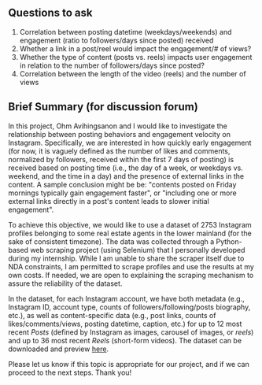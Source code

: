 ## Questions to ask

1. Correlation between posting datetime (weekdays/weekends) and engagement (ratio to followers/days since posted) received
2. Whether a link in a post/reel would impact the engagement/# of views?
3. Whether the type of content (posts vs. reels) impacts user engagement in relation to the number of followers/days since posted?
4. Correlation between the length of the video (reels) and the number of views


## Brief Summary (for discussion forum)

In this project, Ohm Avihingsanon and I would like to investigate the relationship between posting behaviors and engagement velocity on Instagram. Specifically, we are interested in how quickly early engagement (for now, it is vaguely defined as the number of likes and comments, normalized by followers, received within the first 7 days of posting) is received based on posting time (i.e., the day of a week, or weekdays vs. weekend, and the time in a day) and the presence of external links in the content. A sample conclusion might be be: "contents posted on Friday mornings typically gain engagement faster", or "including one or more external links directly in a post's content leads to slower initial engagement".

To achieve this objective, we would like to use a dataset of 2753 Instagram profiles belonging to some real estate agents in the lower mainland (for the sake of consistent timezone). The data was collected through a Python-based web scraping project (using Selenium) that I personally developed during my internship. While I am unable to share the scraper itself due to NDA constraints, I am permitted to scrape profiles and use the results at my own costs. If needed, we are open to explaining the scraping mechanism to assure the reliability of the dataset.

In the dataset, for each Instagram account, we have both metadata (e.g., Instagram ID, account type, counts of followers/following/posts biography, etc.), as well as content-specific data (e.g., post links, counts of likes/comments/views, posting datetime, caption, etc.) for up to 12 most recent _Posts_ (defined by Instagram as images, carousel of images, or _reels_) and up to 36 most recent _Reels_ (short-form videos). The dataset can be downloaded and preview [here](https://github.sfu.ca/mirrienl/CMPT353-Project/blob/3ad1e12da4f6215a56ea25ae2e937a66f6e37025/data/sample/sample.csv).

Please let us know if this topic is appropriate for our project, and if we can proceed to the next steps. Thank you!